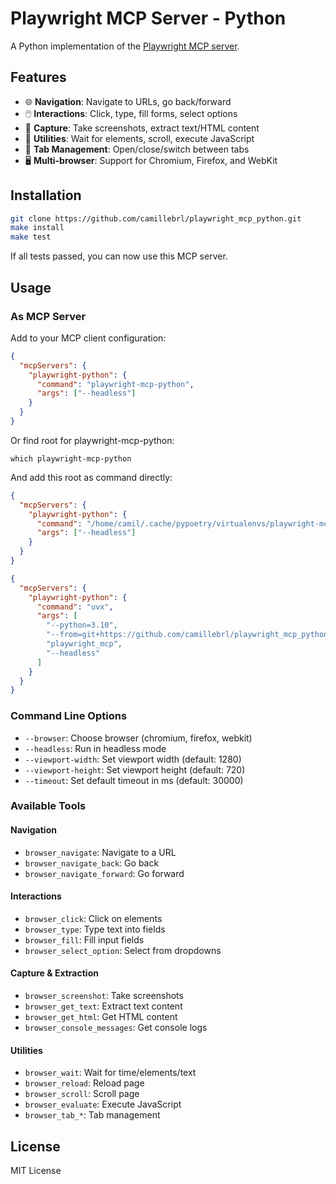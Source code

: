 # Playwright MCP Server - Python

A Python implementation of the [Playwright MCP server](https://github.com/microsoft/playwright-mcp).

## Features

- 🌐 **Navigation**: Navigate to URLs, go back/forward
- 🖱️ **Interactions**: Click, type, fill forms, select options
- 📸 **Capture**: Take screenshots, extract text/HTML content
- 🔧 **Utilities**: Wait for elements, scroll, execute JavaScript
- 📑 **Tab Management**: Open/close/switch between tabs
- 🖥️ **Multi-browser**: Support for Chromium, Firefox, and WebKit

## Installation

```bash
git clone https://github.com/camillebrl/playwright_mcp_python.git
make install
make test
```
If all tests passed, you can now use this MCP server.

## Usage

### As MCP Server
Add to your MCP client configuration:

```json
{
  "mcpServers": {
    "playwright-python": {
      "command": "playwright-mcp-python",
      "args": ["--headless"]
    }
  }
}
```

Or find root for playwright-mcp-python:
```sbatch
which playwright-mcp-python
```
And add this root as command directly:
```json
{
  "mcpServers": {
    "playwright-python": {
      "command": "/home/camil/.cache/pypoetry/virtualenvs/playwright-mcp-q9z6m5j4-py3.10/bin/playwright-mcp",
      "args": ["--headless"]
    }
  }
}

{
  "mcpServers": {
    "playwright-python": {
      "command": "uvx",
      "args": [
        "--python=3.10",
        "--from=git+https://github.com/camillebrl/playwright_mcp_python.git",
        "playwright_mcp",
        "--headless"
      ]
    }
  }
}

```

### Command Line Options
- `--browser`: Choose browser (chromium, firefox, webkit)
- `--headless`: Run in headless mode
- `--viewport-width`: Set viewport width (default: 1280)
- `--viewport-height`: Set viewport height (default: 720)
- `--timeout`: Set default timeout in ms (default: 30000)

### Available Tools

#### Navigation
- `browser_navigate`: Navigate to a URL
- `browser_navigate_back`: Go back
- `browser_navigate_forward`: Go forward

#### Interactions
- `browser_click`: Click on elements
- `browser_type`: Type text into fields
- `browser_fill`: Fill input fields
- `browser_select_option`: Select from dropdowns

#### Capture & Extraction
- `browser_screenshot`: Take screenshots
- `browser_get_text`: Extract text content
- `browser_get_html`: Get HTML content
- `browser_console_messages`: Get console logs

#### Utilities
- `browser_wait`: Wait for time/elements/text
- `browser_reload`: Reload page
- `browser_scroll`: Scroll page
- `browser_evaluate`: Execute JavaScript
- `browser_tab_*`: Tab management

## License
MIT License